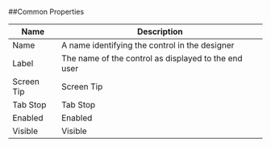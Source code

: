 ##Common Properties

Name|Description
---|---
Name|A name identifying the control in the designer
Label|The name of the control as displayed to the end user
Screen Tip|Screen Tip
Tab Stop|Tab Stop
Enabled|Enabled
Visible|Visible
